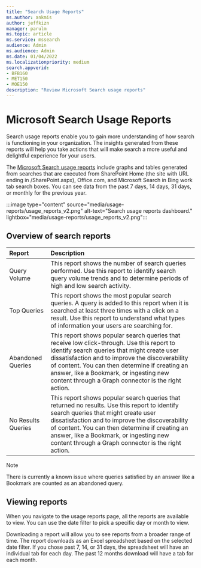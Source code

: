 ```yaml
---
title: "Search Usage Reports"
ms.author: ankmis
author: jeffkizn
manager: parulm
ms.topic: article
ms.service: mssearch
audience: Admin
ms.audience: Admin
ms.date: 01/04/2022
ms.localizationpriority: medium
search.appverid:
- BFB160
- MET150
- MOE150
description: "Review Microsoft Search usage reports"
---
```


# Microsoft Search Usage Reports

Search usage reports enable you to gain more understanding of how search is functioning in your organization. The insights generated from these reports will help you take actions that will make search a more useful and delightful experience for your users.

The [Microsoft Search usage reports](https://admin.microsoft.com/Adminportal/Home?#/MicrosoftSearch/insights) include graphs and tables generated from searches that are executed from SharePoint Home (the site with URL ending in /SharePoint.aspx), Office.com, and Microsoft Search in Bing work tab search boxes. You can see data from the past 7 days, 14 days, 31 days, or monthly for the previous year.

:::image type="content" source="media/usage-reports/usage_reports_v2.png" alt-text="Search usage reports dashboard." lightbox="media/usage-reports/usage_reports_v2.png":::

## Overview of search reports

| Report | Description |
|:-----|:-----|
|Query Volume|This report shows the number of search queries performed. Use this report to identify search query volume trends and to determine periods of high and low search activity.|
|Top Queries|This report shows the most popular search queries. A query is added to this report when it is searched at least three times with a click on a result. Use this report to understand what types of information your users are searching for.|
|Abandoned Queries|This report shows popular search queries that receive low click-through. Use this report to identify search queries that might create user dissatisfaction and to improve the discoverability of content. You can then determine if creating an answer, like a Bookmark, or ingesting new content through a Graph connector is the right action.|
|No Results Queries|This report shows popular search queries that returned no results. Use this report to identify search queries that might create user dissatisfaction and to improve the discoverability of content. You can then determine if creating an answer, like a Bookmark, or ingesting new content through a Graph connector is the right action.|

>[!NOTE]
>There is currently a known issue where queries satisfied by an answer like a Bookmark are counted as an abandoned query.

## Viewing reports

When you navigate to the usage reports page, all the reports are available to view. You can use the date filter to pick a specific day or month to view.

Downloading a report will allow you to see reports from a broader range of time. The report downloads as an Excel spreadsheet based on the selected date filter. If you chose past 7, 14, or 31 days, the spreadsheet will have an individual tab for each day. The past 12 months download will have a tab for each month.
